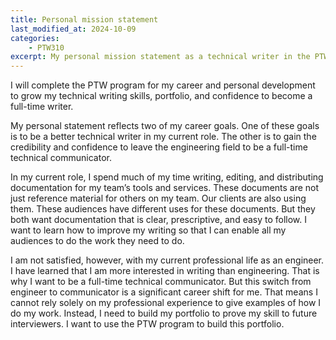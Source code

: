 ```yaml
---
title: Personal mission statement
last_modified_at: 2024-10-09
categories:
    - PTW310
excerpt: My personal mission statement as a technical writer in the PTW310 program.
---
```


I will complete the PTW program for my career and personal development to grow my
technical writing skills, portfolio, and confidence to become a full-time writer.

My personal statement reflects two of my career goals. One of these goals is to
be a better technical writer in my current role. The other is to gain the credibility
and confidence to leave the engineering field to be a full-time technical communicator.

In my current role, I spend much of my time writing, editing, and distributing
documentation for my team’s tools and services. These documents are not just reference
material for others on my team. Our clients are also using them. These audiences
have different uses for these documents. But they both want documentation that is
clear, prescriptive, and easy to follow. I want to learn how to improve my writing
so that I can enable all my audiences to do the work they need to do.

I am not satisfied, however, with my current professional life as an engineer. I
have learned that I am more interested in writing than engineering. That is why
I want to be a full-time technical communicator. But this switch from engineer to
communicator is a significant career shift for me. That means I cannot rely solely
on my professional experience to give examples of how I do my work. Instead, I need
to build my portfolio to prove my skill to future interviewers. I want to use the
PTW program to build this portfolio.
